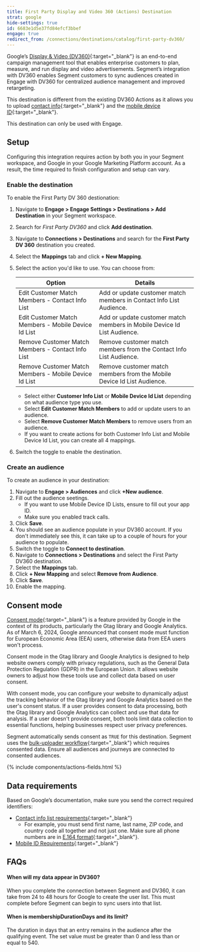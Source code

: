 ```yaml
---
title: First Party Display and Video 360 (Actions) Destination
strat: google
hide-settings: true
id: 6683e1d5e37fd84efcf3bbef
engage: true
redirect_from: /connections/destinations/catalog/first-party-dv360/
---
```


Google’s [Display & Video (DV360)](https://marketingplatform.google.com/about/display-video-360/){:target="_blank"} is an end-to-end campaign management tool that enables enterprise customers to plan, measure, and run display and video advertisements. Segment’s integration with DV360 enables Segment customers to sync audiences created in Engage with DV360 for centralized audience management and improved retargeting.

This destination is different from the existing DV360 Actions as it allows you to upload [contact info](https://developers.google.com/display-video/api/reference/rest/v4/firstPartyAndPartnerAudiences#contactinfo){:target="_blank"} and the [mobile device ID](https://developers.google.com/display-video/api/reference/rest/v4/firstPartyAndPartnerAudiences#mobiledeviceidlist){:target="_blank"}.

This destination can only be used with Engage. 

## Setup
Configuring this integration requires action by both you in your Segment workspace, and Google in your Google Marketing Platform account. As a result, the time required to finish configuration and setup can vary.

### Enable the destination

To enable the First Party DV 360 destionation: 
1. Navigate to **Engage > Engage Settings > Destinations > Add Destination** in your Segment workspace.
2. Search for *First Party DV360* and click **Add destination**. 
3. Navigate to **Connections > Destinations** and search for the **First Party DV 360** destination you created. 
4. Select the **Mappings** tab and click **+ New Mapping**. 
5. Select the action you'd like to use. You can choose from: 

    Option | Details
    ------ | --------
    Edit Customer Match Members - Contact Info List | Add or update customer match members in Contact Info List Audience. 
    Edit Customer Match Members - Mobile Device Id List | Add or update customer match members in Mobile Device Id List Audience. 
    Remove Customer Match Members - Contact Info List | Remove customer match members from the Contact Info List Audience. 
    Remove Customer Match Members - Mobile Device Id List | Remove customer match members from the Mobile Device Id List Audience. 

   * Select either **Customer Info List** or **Mobile Device Id List** depending on what audience type you use. 
   * Select **Edit Customer Match Members** to add or update users to an audience. 
   * Select **Remove Customer Match Members** to remove users from an audience. 
   * If you want to create actions for both Customer Info List and Mobile Device Id List, you can create all 4 mappings. 
6. Switch the toggle to enable the destination. 


### Create an audience

To create an audience in your destination: 
1. Navigate to **Engage > Audiences** and click **+New audience**. 
2. Fill out the audience seetings. 
   * If you want to use Mobile Device ID Lists, ensure to fill out your app ID. 
   * Make sure you enabled track calls. 
3. Click **Save**. 
4. You should see an audience populate in your DV360 account. If you don't immediately see this, it can take up to a couple of hours for your audience to populate. 
5. Switch the toggle to **Connect to destination**. 
6. Navigate to **Connections > Destinations** and select the First Party DV360 destination. 
7. Select the **Mappings** tab. 
8. Click **+ New Mapping** and select **Remove from Audience**. 
9. Click **Save**.
10. Enable the mapping. 

## Consent mode
[Consent mode](https://support.google.com/analytics/answer/9976101?hl=en){:target="_blank"} is a feature provided by Google in the context of its products, particularly the Gtag library and Google Analytics. As of March 6, 2024, Google announced that consent mode must function for European Economic Area (EEA) users, otherwise data from EEA users won't process. 

Consent mode in the Gtag library and Google Analytics is designed to help website owners comply with privacy regulations, such as the General Data Protection Regulation (GDPR) in the European Union. It allows website owners to adjust how these tools use and collect data based on user consent.

With consent mode, you can configure your website to dynamically adjust the tracking behavior of the Gtag library and Google Analytics based on the user's consent status. If a user provides consent to data processing, both the Gtag library and Google Analytics can collect and use that data for analysis. If a user doesn't provide consent, both tools limit data collection to essential functions, helping businesses respect user privacy preferences.

Segment automatically sends consent as `TRUE` for this destination.  Segment uses the [bulk-uploader workflow](https://developers.google.com/authorized-buyers/rtb/bulk-uploader#workflow){:target="_blank"} which requires consented data. Ensure all audiences and journeys are connected to consented audiences.

{% include components/actions-fields.html %}

## Data requirements
Based on Google’s documentation, make sure you send the correct required identifiers:
* [Contact info list requirements](https://developers.google.com/display-video/api/reference/rest/v4/firstPartyAndPartnerAudiences#contactinfo){:target="_blank"}
   * For example, you must send first name, last name, ZIP code, and country code all together and not just one. Make sure all phone numbers are in [E.164 format](https://en.wikipedia.org/wiki/E.164){:target="_blank"}. 
* [Mobile ID Requirements](https://developers.google.com/display-video/api/reference/rest/v4/firstPartyAndPartnerAudiences#mobiledeviceidlist){:target="_blank"}


## FAQs

#### When will my data appear in DV360?
When you complete the connection between Segment and DV360, it can take from 24 to 48 hours for Google to create the user list. This must complete before Segment can begin to sync users into that list. 

#### When is membershipDurationDays and its limit?
The duration in days that an entry remains in the audience after the qualifying event. The set value must be greater than 0 and less than or equal to 540.
